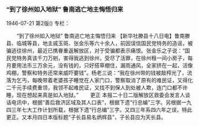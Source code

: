### “到了徐州如入地狱”  鲁南逃亡地主悔悟归来

1946-07-21
第2版()
专栏：

　　“到了徐州如入地狱”
    鲁南逃亡地主悔悟归来
    【新华社滕县十八日电】鲁南滕县、临城等县，地主戚玉斑、张金乐等六十余人，前因误信国民党特务的造谣，被骗逃往徐州，最近已携眷重返解放区，对于受骗都表示痛恨。张金乐之子说：“国民党特务真该千刀万剜，害得我逃到徐州，受尽了活罪，在徐州租一间小房子，每月要用法币三万余元，没有钱的，只好搭草棚住，漏雨通风，全家挤在一起，活像鸡棚，警察和特务还常来威吓要钱”。杨老三说：“我在徐州带的钱被敲榨光了，流落为乞丐，每晚带着老婆孩子睡觉在人家门口，警察取消了原有的难民证，又得化二千元手续费重领，我领不起难民证，又找不到保人到处被人欺，连门口都不许睡，现在想起来真是如入地狱。”
　　更正
    本报二十日二版解放区救委会发言人谈话电讯中，根据“善后救济区域及其人口表”，根据下遗“行总编”三字。另根据一九四三年七大工作计划所载，根据下遗“行总编”三字。又四三年系四六年之误，特此更正。又本月四日本版标题“子长县易名炳辉县”，子长县应为天长县。
